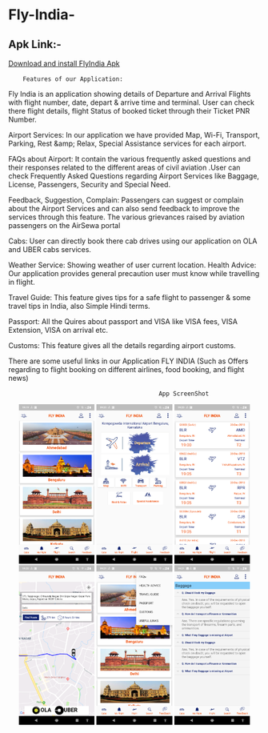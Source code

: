 # Fly-India-

<h2>   Apk Link:- </h2><p><a href="https://github.com/vinodtak/Fly-India-/blob/master/flyindia.apk?raw=true">Download and install FlyIndia Apk</a></p>
        
        Features of our Application:

Fly India is an application showing details of Departure and Arrival Flights with flight number, date, depart & arrive time and terminal. User can check there flight details, flight Status of booked ticket through their Ticket PNR Number.

Airport Services: In our application we have provided Map, Wi-Fi, Transport, Parking, Rest &amp;amp; Relax, Special Assistance services for each airport.

FAQs about Airport: It contain the various frequently asked questions and their responses related to the different areas of civil aviation .User can check Frequently Asked Questions regarding Airport Services like Baggage, License, Passengers, Security and Special Need. 

Feedback, Suggestion, Complain: Passengers can suggest or complain about the Airport Services and can also send feedback to improve the services through this feature. The various grievances raised by aviation passengers on the AirSewa portal 

Cabs: User can directly book there cab drives using our application on OLA and UBER cabs services.

Weather Service: Showing weather of user current location. Health Advice: Our application provides general precaution user must know while travelling in flight.

Travel Guide: This feature gives tips for a safe flight to passenger & some travel tips in India, also Simple Hindi terms. 

Passport: All the Quires about passport and VISA like VISA fees, VISA Extension, VISA on arrival etc.

Customs: This feature gives all the details regarding airport customs.


There are some useful links in our Application FLY INDIA (Such as Offers regarding to flight booking on different airlines, food booking, and flight news)
            
                                              App ScreenShot
           
<div align="center">
        <img width="30%" src="https://raw.githubusercontent.com/vinodtak/Fly-India-/master/Screenshot_20181220-191957.png" alt="Home screen" title="Home screen"</img>
        <img width="30%" src="https://raw.githubusercontent.com/vinodtak/Fly-India-/master/Screenshot_20181220-192010.png" alt="Airport" title="Airport"></img>
         <img width="30%" src="https://raw.githubusercontent.com/vinodtak/Fly-India-/master/Screenshot_20181220-192023.png" alt="Home screen" title="Flight Detail"</img>
</div>
<div align="center">
        <img width="30%" src="https://raw.githubusercontent.com/vinodtak/Fly-India-/master/Screenshot_20181220-192054.png" alt="Cab" title="Cab"</img>
        <img width="30%" src="https://raw.githubusercontent.com/vinodtak/Fly-India-/master/Screenshot_20181220-192150.png" alt=" Features of our Application" title=" Features of our Application"></img>
         <img width="30%" src="https://raw.githubusercontent.com/vinodtak/Fly-India-/master/Screenshot_20181220-192136.png" alt="FAQs" title="FAQs"</img>
</div>

